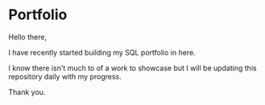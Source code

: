 # Portfolio

Hello there,

I have recently started building my SQL portfolio in here. 

I know there isn't much to of a work to showcase but I will be updating this repository daily with my progress.

Thank you.
